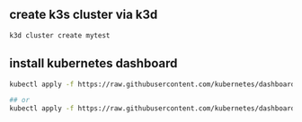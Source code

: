 
## create k3s cluster via k3d 
```bash
k3d cluster create mytest
```

## install kubernetes dashboard
```bash
kubectl apply -f https://raw.githubusercontent.com/kubernetes/dashboard/v2.7.0/aio/deploy/recommended.yaml

## or 
kubectl apply -f https://raw.githubusercontent.com/kubernetes/dashboard/v2.7.0/aio/deploy/alternative.yaml

```
